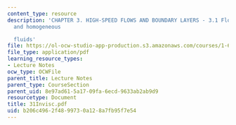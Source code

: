 ```yaml
---
content_type: resource
description: 'CHAPTER 3. HIGH-SPEED FLOWS AND BOUNDARY LAYERS - 3.1 Flow of invisid
  and homogeneous

  fluids'
file: https://ol-ocw-studio-app-production.s3.amazonaws.com/courses/1-63-advanced-fluid-dynamics-of-the-environment-fall-2002/b206c4962f4899730a128a7fb95f7e54_31Invisc.pdf
file_type: application/pdf
learning_resource_types:
- Lecture Notes
ocw_type: OCWFile
parent_title: Lecture Notes
parent_type: CourseSection
parent_uid: 8e97ad61-5a17-09fa-6ecd-9633ab2ab9d9
resourcetype: Document
title: 31Invisc.pdf
uid: b206c496-2f48-9973-0a12-8a7fb95f7e54
---
```

